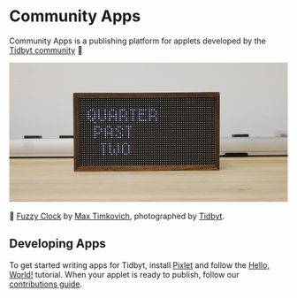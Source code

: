 # Community Apps
Community Apps is a publishing platform for applets developed by the [Tidbyt community][3] 🚀 

![Banner Image](docs/assets/banner.jpg)

📸  [Fuzzy Clock](apps/fuzzy_clock.star) by [Max Timkovich][5], photographed  by [Tidbyt][1].

## Developing Apps
To get started writing apps for Tidbyt, install [Pixlet][2] and follow the [Hello, World!][4] tutorial. When your applet is ready to publish, follow our [contributions guide](docs/CONTRIBUTING.md).

[1]: https://tidbyt.com
[2]: https://github.com/tidbyt/pixlet
[3]: https://discuss.tidbyt.com/
[4]: https://github.com/tidbyt/pixlet#hello-world
[5]: https://github.com/mtimkovich